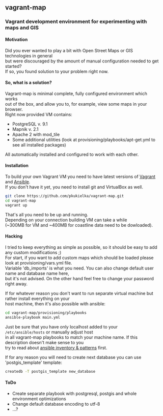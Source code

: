 ## vagrant-map

### Vagrant development environment for experimenting with maps and GIS


#### Motivation
Did you ever wanted to play a bit with Open Street Maps or GIS technologies in general  
but were discouraged by the amount of manual configuration needed to get started?  
If so, you found solution to your problem right now.


#### So, what is a solution?
Vagrant-map is minimal complete, fully configured environment which works  
out of the box, and allow you to, for example, view some maps in your browser.  
Right now provided VM contains:

  - PostgreSQL v. 9.1
  - Mapnik v. 2.1
  - Apache 2 with mod_tile
  - Some additional utilities (look at provisioning/playbooks/apt-get.yml to see all installed packages)

All automatically installed and configured to work with each other.

#### Installation
To build your own Vagrant VM you need to have latest versions of 
[Vagrant](http://www.vagrantup.com/) and [Ansible](http://ansible.cc/).  
If you don't have it yet, you need to install git and VirtualBox as well.

```bash
git clone https://github.com/pkukielka/vagrant-map.git
cd vagrant-map
vagrant up
```  

That's all you need to be up and running.  
Depending on your connection building VM can take a while  
(~300MB for VM and ~400MB for coastline data need to be dowloaded).

#### Hacking
I tried to keep everything as simple as possible, so it should be easy to add any custom modifications ;)  
For start, if you want to add custom maps which should be loaded please look at provisioning/vars.yml file.  
Variable 'db_imports' is what you need. You can also change default user name and database name here,  
but it's not advised. On the other hand feel free to change your password right away.

If for whatever reason you don't want to run separate virtual machine but rather install everything on your  
host machine, then it's also possible with ansible:

```bash
cd vagrant-map/provisioning/playbooks
ansible-playbook main.yml
```

Just be sure that you have only localhost added to your ``` /etc/ansible/hosts``` or manually  adjust host  
in all vagrant-map playbooks to match your machine name. If this description doesn't make sense to you  
try to read about [ansible inventory & patterns](http://ansible.cc/docs/patterns.html) first.

If for any reason you will need to create next database you can use 'postgis_template' template:

```bash
createdb -T postgis_template new_database
```

#### ToDo

- Create separate playbook with postgresql, postgis and whole environment optimizations
- Change default database encoding to utf-8
- ...?